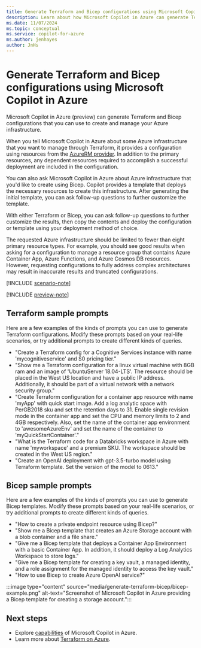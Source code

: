 ```yaml
---
title: Generate Terraform and Bicep configurations using Microsoft Copilot in Azure
description: Learn about how Microsoft Copilot in Azure can generate Terraform and Bicep configurations for you to use.
ms.date: 11/07/2024
ms.topic: conceptual
ms.service: copilot-for-azure
ms.author: jenhayes
author: JnHs
---
```


# Generate Terraform and Bicep configurations using Microsoft Copilot in Azure

Microsoft Copilot in Azure (preview) can generate Terraform and Bicep configurations that you can use to create and manage your Azure infrastructure.

When you tell Microsoft Copilot in Azure about some Azure infrastructure that you want to manage through Terraform, it provides a configuration using resources from the [AzureRM provider](https://registry.terraform.io/providers/hashicorp/azurerm/latest/docs). In addition to the primary resources, any dependent resources required to accomplish a successful deployment are included in the configuration.

You can also ask Microsoft Copilot in Azure about Azure infrastructure that you'd like to create using Bicep. Copilot provides a template that deploys the necessary resources to create this infrastructure. After generating the initial template, you can ask follow-up questions to further customize the template.

With either Terraform or Bicep, you can ask follow-up questions to further customize the results, then copy the contents and deploy the configuration or template using your deployment method of choice.

The requested Azure infrastructure should be limited to fewer than eight primary resource types. For example, you should see good results when asking for a configuration to manage a resource group that contains Azure Container App, Azure Functions, and Azure Cosmos DB resources. However, requesting configurations to fully address complex architectures may result in inaccurate results and truncated configurations.

[!INCLUDE [scenario-note](includes/scenario-note.md)]

[!INCLUDE [preview-note](includes/preview-note.md)]

## Terraform sample prompts

Here are a few examples of the kinds of prompts you can use to generate Terraform configurations. Modify these prompts based on your real-life scenarios, or try additional prompts to create different kinds of queries.

- "Create a Terraform config for a Cognitive Services instance with name 'mycognitiveservice' and S0 pricing tier."
- "Show me a Terraform configuration for a linux virtual machine with 8GB ram and an image of 'UbuntuServer 18.04-LTS'. The resource should be placed in the West US location and have a public IP address. Additionally, it should be part of a virtual network with a network security group."
- "Create Terraform configuration for a container app resource with name 'myApp' with quick start image. Add a log analytic space with PerGB2018 sku and set the retention days to 31. Enable single revision mode in the container app and set the CPU and memory limits to 2 and 4GB respectively. Also, set the name of the container app environment to 'awesomeAzureEnv' and set the name of the container to 'myQuickStartContainer'."
- "What is the Terraform code for a Databricks workspace in Azure with name 'myworkspace' and a premium SKU. The workspace should be created in the West US region."
- "Create an OpenAI deployment with gpt-3.5-turbo model using Terraform template. Set the version of the model to 0613."

## Bicep sample prompts

Here are a few examples of the kinds of prompts you can use to generate Bicep templates. Modify these prompts based on your real-life scenarios, or try additional prompts to create different kinds of queries.

- "How to create a private endpoint resource using Bicep?"
- "Show me a Bicep template that creates an Azure Storage account with a blob container and a file share."
- "Give me a Bicep template that deploys a Container App Environment with a basic Container App. In addition, it should deploy a Log Analytics Workspace to store logs."
- "Give me a Bicep template for creating a key vault, a managed identity, and a role assignment for the managed identity to access the key vault."
- "How to use Bicep to create Azure OpenAI service?"

:::image type="content" source="media/generate-terraform-bicep/bicep-example.png" alt-text="Screenshot of Microsoft Copilot in Azure providing a Bicep template for creating a storage account.":::

## Next steps

- Explore [capabilities](capabilities.md) of Microsoft Copilot in Azure.
- Learn more about [Terraform on Azure](/azure/developer/terraform/overview).

